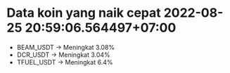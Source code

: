 # Data koin yang naik cepat 2022-08-25 20:59:06.564497+07:00

* BEAM_USDT -> Meningkat 3.08%
* DCR_USDT -> Meningkat 3.04%
* TFUEL_USDT -> Meningkat 6.4%
